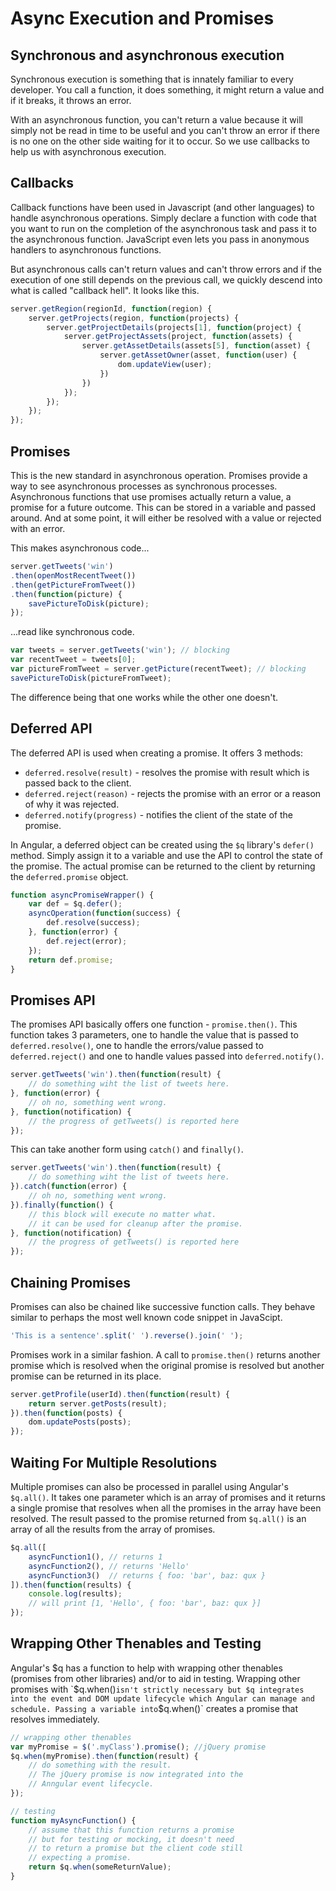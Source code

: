 # Async Execution and Promises

## Synchronous and asynchronous execution

Synchronous execution is something that is innately familiar to every developer. You call a function, it does something, it might return a value and if it breaks, it throws an error. 

With an asynchronous function, you can't return a value because it will simply not be read in time to be useful and you can't throw an error if there is no one on the other side waiting for it to occur. So we use callbacks to help us with asynchronous execution. 

## Callbacks

Callback functions have been used in Javascript (and other languages) to handle asynchronous operations. Simply declare a function with code that you want to run on the completion of the asynchronous task and pass it to the asynchronous function. JavaScript even lets you pass in anonymous handlers to asynchronous functions. 

But asynchronous calls can't return values and can't throw errors and if the execution of one still depends on the previous call, we quickly descend into what is called "callback hell". It looks like this. 

```javascript
server.getRegion(regionId, function(region) {
    server.getProjects(region, function(projects) {
        server.getProjectDetails(projects[1], function(project) {
            server.getProjectAssets(project, function(assets) {
                server.getAssetDetails(assets[5], function(asset) {
                    server.getAssetOwner(asset, function(user) {
                        dom.updateView(user);
                    })
                })
            });
        });
    });
});
```

## Promises

This is the new standard in asynchronous operation. Promises provide a way to see asynchronous processes as synchronous processes. Asynchronous functions that use promises actually return a value, a promise for a future outcome. This can be stored in a variable and passed around. And at some point, it will either be resolved with a value or rejected with an error. 

This makes asynchronous code...

```javascript
server.getTweets('win')
.then(openMostRecentTweet())
.then(getPictureFromTweet())
.then(function(picture) {
    savePictureToDisk(picture);
});
```

...read like synchronous code.

```javascript
var tweets = server.getTweets('win'); // blocking
var recentTweet = tweets[0];
var pictureFromTweet = server.getPicture(recentTweet); // blocking
savePictureToDisk(pictureFromTweet);
```

The difference being that one works while the other one doesn't. 

## Deferred API

The deferred API is used when creating a promise. It offers 3 methods:

* `deferred.resolve(result)` - resolves the promise with result which is passed back to the client.
* `deferred.reject(reason)` - rejects the promise with an error or a reason of why it was rejected. 
* `deferred.notify(progress)` - notifies the client of the state of the promise. 

In Angular, a deferred object can be created using the `$q` library's `defer()` method. Simply assign it to a variable and use the API to control the state of the promise. The actual promise can be returned to the client by returning the `deferred.promise` object. 

```javascript
function asyncPromiseWrapper() {
    var def = $q.defer();
    asyncOperation(function(success) {
        def.resolve(success);
    }, function(error) {
        def.reject(error);
    });
    return def.promise;
}
```

## Promises API

The promises API basically offers one function - `promise.then()`. This function takes 3 parameters, one to handle the value that is passed to `deferred.resolve()`, one to handle the errors/value passed to `deferred.reject()` and one to handle values passed into `deferred.notify()`.

```javascript
server.getTweets('win').then(function(result) {
    // do something wiht the list of tweets here.
}, function(error) {
    // oh no, something went wrong.
}, function(notification) {
    // the progress of getTweets() is reported here 
});
```

This can take another form using `catch()` and `finally()`.

```javascript
server.getTweets('win').then(function(result) {
    // do something wiht the list of tweets here.
}).catch(function(error) {
    // oh no, something went wrong.
}).finally(function() {
    // this block will execute no matter what.
    // it can be used for cleanup after the promise.
}, function(notification) {
    // the progress of getTweets() is reported here 
});
```


## Chaining Promises

Promises can also be chained like successive function calls. They behave similar to perhaps the most well known code snippet in JavaScipt.

```javascript
'This is a sentence'.split(' ').reverse().join(' ');
```

Promises work in a similar fashion. A call to `promise.then()` returns another promise which is resolved when the original promise is resolved but another promise can be returned in its place. 

```javascript
server.getProfile(userId).then(function(result) {
    return server.getPosts(result);
}).then(function(posts) {
    dom.updatePosts(posts);
});
```

## Waiting For Multiple Resolutions

Multiple promises can also be processed in parallel using Angular's `$q.all()`. It takes one parameter which is an array of promises and it returns a single promise that resolves when all the promises in the array have been resolved. The result passed to the promise returned from `$q.all()` is an array of all the results from the array of promises.

```javascript
$q.all([
    asyncFunction1(), // returns 1
    asyncFunction2(), // returns 'Hello'
    asyncFunction3()  // returns { foo: 'bar', baz: qux }
]).then(function(results) {
    console.log(results);
    // will print [1, 'Hello', { foo: 'bar', baz: qux }]
});
```

## Wrapping Other Thenables and Testing

Angular's $q has a function to help with wrapping other thenables (promises from other libraries) and/or to aid in testing. Wrapping other promises with `$q.when()` isn't strictly necessary but $q integrates into the event and DOM update lifecycle which Angular can manage and schedule. Passing a variable into `$q.when()` creates a promise that resolves immediately. 

```javascript
// wrapping other thenables
var myPromise = $('.myClass').promise(); //jQuery promise
$q.when(myPromise).then(function(result) {
    // do something with the result.
    // The jQuery promise is now integrated into the
    // Anngular event lifecycle. 
});

// testing
function myAsyncFunction() {
    // assume that this function returns a promise
    // but for testing or mocking, it doesn't need
    // to return a promise but the client code still
    // expecting a promise.
    return $q.when(someReturnValue);
}
```
